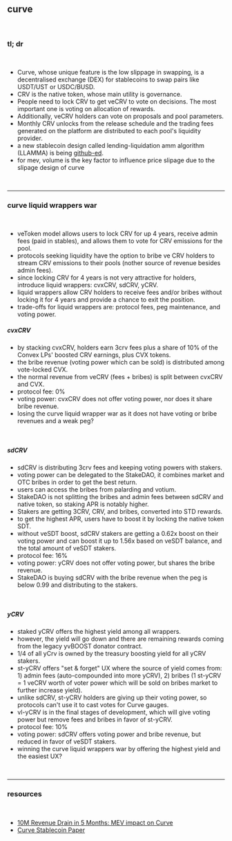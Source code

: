 ## curve

<br>

### tl; dr

<br>

* Curve, whose unique feature is the low slippage in swapping, is a decentralised exchange (DEX) for stablecoins to swap pairs like USDT/UST or USDC/BUSD. 
* CRV is the native token, whose main utility is governance. 
* People need to lock CRV to get veCRV to vote on decisions. The most important one is voting on allocation of rewards. 
* Additionally, veCRV holders can vote on proposals and pool parameters.
* Monthly CRV unlocks from the release schedule and the trading fees generated on the platform are distributed to each pool's liquidity provider. 
* a new stablecoin design called lending-liquidation amm algorithm (LLAMMA) is being [github-ed](https://github.com/curvefi/curve-stablecoin-js).
* for mev, volume is the key factor to influence price slipage due to the slipage design of curve

<br>

---

### curve liquid wrappers war

<br>

* veToken model allows users to lock CRV for up 4 years, receive admin fees (paid in stables), and allows them to vote for CRV emissions for the pool.
* protocols seeking liquidity have the option to bribe ve CRV holders to stream CRV emissions to their pools (nother source of revenue besides admin fees).
* since locking CRV for 4 years is not very attractive for holders, introduce liquid wrappers: cvxCRV, sdCRV, yCRV.
* liquid wrappers allow CRV holders to receive fees and/or bribes without locking it for 4 years and provide a chance to exit the position.
* trade-offs for liquid wrappers are: protocol fees, peg maintenance, and voting power.


##### cvxCRV

* by stacking cvxCRV, holders earn 3crv fees plus a share of 10% of the Convex LPs' boosted CRV earnings, plus CVX tokens.
* the bribe revenue (voting power which can be sold) is distributed among vote-locked CVX.
* the normal revenue from veCRV (fees + bribes) is split between cvxCRV and CVX.
* protocol fee: 0%
* voting power: cvxCRV does not offer voting power, nor does it share bribe revenue.
* losing the curve liquid wrapper war as it does not have voting or bribe revenues and a weak peg?

<br>

##### sdCRV

* sdCRV is distributing 3crv fees and keeping voting powers with stakers.
* voting power can be delegated to the StakeDAO, it combines market and OTC bribes in order to get the best return.
* users can access the bribes from palarding and votium.
* StakeDAO is not splitting the bribes and admin fees between sdCRV and native token, so staking APR is notably higher.
* Stakers are getting 3CRV, CRV, and bribes, converted into STD rewards.
* to get the highest APR, users have to boost it by locking the native token SDT.
* without veSDT boost, sdCRV stakers are getting a 0.62x boost on their voting power and can boost it up to 1.56x based on veSDT balance, and the total amount of veSDT stakers.
* protocol fee: 16%
* voting power: yCRV does not offer voting power, but shares the bribe revenue.
* StakeDAO is buying sdCRV with the bribe revenue when the peg is below 0.99 and distributing to the stakers.

<br>

##### yCRV

* staked yCRV offers the highest yield among all wrappers.
* however, the yield will go down and there are remaining rewards coming from the legacy yvBOOST donator contract.
* 1/4 of all yCrv is owned by the treasury boosting yield for all yCRV stakers.
* st-yCRV offers "set & forget" UX where the source of yield comes from: 1) admin fees (auto-compounded into more yCRV), 2) bribes (1 st-yCRV = 1 veCRV worth of voter power which will be sold on bribes market to further increase yield).
* unlike sdCRV, st-yCRV holders are giving up their voting power, so protocols can't use it to cast votes for Curve gauges.
* vl-yCRV is in the final stages of development, which will give voting power but remove fees and bribes in favor of st-yCRV.
* protocol fee: 10%
* voting power: sdCRV offers voting power and bribe revenue, but reduced in favor of veSDT stakers.
* winning the curve liquid wrappers war by offering the highest yield and the easiest UX?


<br>

---

### resources

<br>

* [10M Revenue Drain in 5 Months: MEV impact on Curve](https://medium.com/@eigenphi/10m-revenue-drain-in-5-months-mev-impact-on-curve-fd5214a0667)
* [Curve Stablecoin Paper](https://github.com/curvefi/curve-stablecoin/blob/master/doc/curve-stablecoin.pdf)
